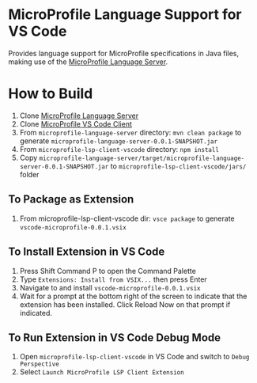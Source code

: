 # MicroProfile Language Support for VS Code

Provides language support for MicroProfile specifications in Java files, making use of the [MicroProfile Language Server](https://github.com/MicroShed/microprofile-language-server).

# How to Build 
1. Clone [MicroProfile Language Server](https://github.com/MicroShed/microprofile-language-server)
1. Clone [MicroProfile VS Code Client](https://github.com/MicroShed/microprofile-lsp-client-vscode)
1. From `microprofile-language-server` directory: `mvn clean package` to generate `microprofile-language-server-0.0.1-SNAPSHOT.jar`
1. From `microprofile-lsp-client-vscode` directory: `npm install`
1. Copy `microprofile-language-server/target/microprofile-language-server-0.0.1-SNAPSHOT.jar` to `microprofile-lsp-client-vscode/jars/` folder 

## To Package as Extension
1. From microprofile-lsp-client-vscode dir: `vsce package` to generate `vscode-microprofile-0.0.1.vsix`

## To Install Extension in VS Code
1. Press Shift Command P to open the Command Palette 
1. Type `Extensions: Install from VSIX...` then press Enter
1. Navigate to and install `vscode-microprofile-0.0.1.vsix` 
1. Wait for a prompt at the bottom right of the screen to indicate that the extension has been installed. Click Reload Now on that prompt if indicated.

## To Run Extension in VS Code Debug Mode
1. Open `microprofile-lsp-client-vscode` in VS Code and switch to `Debug Perspective` 
1. Select `Launch MicroProfile LSP Client Extension`
